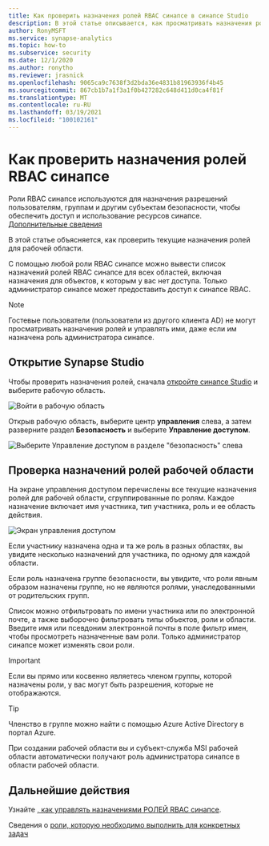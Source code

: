 ```yaml
---
title: Как проверить назначения ролей RBAC синапсе в синапсе Studio
description: В этой статье описывается, как просматривать назначения ролей RBAC синапсе с помощью синапсе Studio.
author: RonyMSFT
ms.service: synapse-analytics
ms.topic: how-to
ms.subservice: security
ms.date: 12/1/2020
ms.author: ronytho
ms.reviewer: jrasnick
ms.openlocfilehash: 9065ca9c7638f3d2bda36e4831b81963936f4b45
ms.sourcegitcommit: 867cb1b7a1f3a1f0b427282c648d411d0ca4f81f
ms.translationtype: MT
ms.contentlocale: ru-RU
ms.lasthandoff: 03/19/2021
ms.locfileid: "100102161"
---
```

# <a name="how-to-review-synapse-rbac-role-assignments"></a>Как проверить назначения ролей RBAC синапсе

Роли RBAC синапсе используются для назначения разрешений пользователям, группам и другим субъектам безопасности, чтобы обеспечить доступ и использование ресурсов синапсе.  [Дополнительные сведения](./synapse-workspace-synapse-rbac.md)

В этой статье объясняется, как проверить текущие назначения ролей для рабочей области.

С помощью любой роли RBAC синапсе можно вывести список назначений ролей RBAC синапсе для всех областей, включая назначения для объектов, к которым у вас нет доступа. Только администратор синапсе может предоставить доступ к синапсе RBAC.  

>[!Note]
>Гостевые пользователи (пользователи из другого клиента AD) не могут просматривать назначения ролей и управлять ими, даже если им назначена роль администратора синапсе.    

## <a name="open-synapse-studio"></a>Открытие Synapse Studio  

Чтобы проверить назначения ролей, сначала [откройте синапсе Studio](https://web.azuresynapse.net/) и выберите рабочую область. 

![Войти в рабочую область](./media/common/login-workspace.png) 
 
 Открыв рабочую область, выберите центр **управления** слева, а затем разверните раздел **Безопасность** и выберите **Управление доступом**. 

 ![Выберите Управление доступом в разделе "безопасность" слева](./media/how-to-manage-synapse-rbac-role-assignments/left-nav-security-access-control.png)

## <a name="review-workspace-role-assignments"></a>Проверка назначений ролей рабочей области

На экране управления доступом перечислены все текущие назначения ролей для рабочей области, сгруппированные по ролям. Каждое назначение включает имя участника, тип участника, роль и ее область действия.

![Экран управления доступом](./media/how-to-review-synapse-rbac-role-assignments/access-control-assignments.png)

Если участнику назначена одна и та же роль в разных областях, вы увидите несколько назначений для участника, по одному для каждой области.  

Если роль назначена группе безопасности, вы увидите, что роли явным образом назначены группе, но не являются ролями, унаследованными от родительских групп.  

Список можно отфильтровать по имени участника или по электронной почте, а также выборочно фильтровать типы объектов, роли и области. Введите имя или псевдоним электронной почты в поле фильтр имен, чтобы просмотреть назначенные вам роли. Только администратор синапсе может изменять свои роли.

>[!Important] 
>Если вы прямо или косвенно являетесь членом группы, которой назначены роли, у вас могут быть разрешения, которые не отображаются.

>[!tip]
>Членство в группе можно найти с помощью Azure Active Directory в портал Azure.  

При создании рабочей области вы и субъект-служба MSI рабочей области автоматически получают роль администратора синапсе в области рабочей области.

## <a name="next-steps"></a>Дальнейшие действия

Узнайте [, как управлять назначениями РОЛЕЙ RBAC синапсе](./how-to-manage-synapse-rbac-role-assignments.md).

Сведения о [роли, которую необходимо выполнить для конкретных задач](./synapse-workspace-understand-what-role-you-need.md)